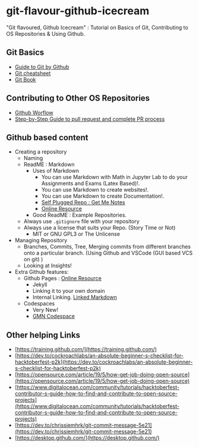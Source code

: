 # git-flavour-github-icecream
"Git flavoured, Github Icecream" : Tutorial on Basics of Git, Contributing to OS Repositories &amp; Using Github.

## Git Basics

- [Guide to Git by Github](https://guides.github.com/introduction/git-handbook/)
- [Git cheatsheet](https://training.github.com/downloads/github-git-cheat-sheet.pdf)
- [Git Book](https://git-scm.com/book/en/v2)


## Contributing to Other OS Repositories

- [Github Worflow](https://guides.github.com/introduction/flow/) 
- [Step-by-Step Guide to pull request and complete PR process](https://www.dataschool.io/how-to-contribute-on-github/)

## Github based content

- Creating a repository
  - Naming
  - ReadME : Markdown 
    - Uses of Markdown
      - You can use Markdown with Math in Jupyter Lab to do your Assignments and Exams (Latex Based)!.
      - You can use Markdown to create websites!.
      - You can use Markdown to create Documentation!.
      - [Self Plugged Repo : Get Me Notes](https://github.com/Kaushal1011/getmenotes)
      - [Online Resource](https://guides.github.com/features/mastering-markdown/)
    - Good ReadME : Example Repositories.
  - Always use `.gitignore` file with your repository
  - Always use a license that suits your Repo. (Story Time or Not)
    - MIT or GNU GPL3 or The Unlicense
- Managing Repository
  - Branches, Commits, Tree, Merging commits from different branches onto a particular branch. (Using Github and VSCode (GUI based VCS on git) )
  - Looking at Insights!
- Extra Github features:
  - Github Pages : [Online Resource](https://guides.github.com/features/pages/)
    - Jekyll
    - Linking it to your own domain
    - Internal Linking. [Linked Markdown](Linked.md)
  - Codespaces
    - Very New!
    - [GMN Codespace](https://kaushal1011-getmenotes-gqwp.github.dev/)
    
## Other helping Links

- [https://training.github.com/](https://training.github.com/)
- [https://dev.to/cockroachlabs/an-absolute-beginner-s-checklist-for-hacktoberfest-p2k](https://dev.to/cockroachlabs/an-absolute-beginner-s-checklist-for-hacktoberfest-p2k)
- [https://opensource.com/article/19/5/how-get-job-doing-open-source](https://opensource.com/article/19/5/how-get-job-doing-open-source)
- [https://www.digitalocean.com/community/tutorials/hacktoberfest-contributor-s-guide-how-to-find-and-contribute-to-open-source-projects](https://www.digitalocean.com/community/tutorials/hacktoberfest-contributor-s-guide-how-to-find-and-contribute-to-open-source-projects)
- [https://dev.to/chrissiemhrk/git-commit-message-5e21](https://dev.to/chrissiemhrk/git-commit-message-5e21)
- [https://desktop.github.com/](https://desktop.github.com/)
